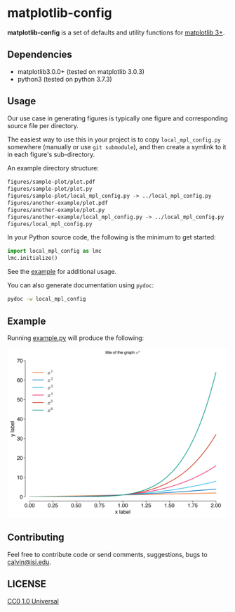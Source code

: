 # matplotlib-config

**matplotlib-config** is a set of defaults and utility functions for
[matplotlib 3+](https://www.matplotlib.org).

## Dependencies

* matplotlib3.0.0+ (tested on matplotlib 3.0.3)
* python3 (tested on python 3.7.3)

## Usage

Our use case in generating figures is typically one figure and
corresponding source file per directory.

The easiest way to use this in your project is to copy
`local_mpl_config.py` somewhere (manually or use `git submodule`), and
then create a symlink to it in each figure's sub-directory.

An example directory structure:

```
figures/sample-plot/plot.pdf
figures/sample-plot/plot.py
figures/sample-plot/local_mpl_config.py -> ../local_mpl_config.py
figures/another-example/plot.pdf
figures/another-example/plot.py
figures/another-example/local_mpl_config.py -> ../local_mpl_config.py
figures/local_mpl_config.py
```

In your Python source code, the following is the minimum to get started:

```python
import local_mpl_config as lmc
lmc.initialize()
```

See the [example](#example) for additional usage.

You can also generate documentation using `pydoc`:

```bash
pydoc -w local_mpl_config
```

## Example

Running [example.py](example.py) will produce the following:

![sample graph with a few drawn lines](example.png)

## Contributing

Feel free to contribute code or send comments, suggestions, bugs to
calvin@isi.edu.

## LICENSE

[CC0 1.0 Universal](./LICENSE)
